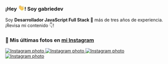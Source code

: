 <h3>¡Hey <img src="https://raw.githubusercontent.com/ABSphreak/ABSphreak/master/gifs/Hi.gif" width="20px" decondig="async">! Soy gabriedev</h3>

<p>Soy <strong>Desarrollador JavaScript Full Stack 🚀</strong> más de tres años de experiencia.<br />¡Revisa mi contenido 👇!</p>

### 📸 Mis últimas fotos en [mi Instagram](https://instagram.com/gabrie.dev)


<a href='https://instagram.com/p/C1UpuSGLQiG' target='_blank'>
  <img width='20%' src='https://instagram.fkiv2-1.fna.fbcdn.net/v/t51.2885-15/412513918_1325803934584302_4400498733289087214_n.jpg?stp=dst-jpg_e15&_nc_ht=instagram.fkiv2-1.fna.fbcdn.net&_nc_cat=106&_nc_ohc=xhUrrfRm3JUAX8gTz-I&edm=APU89FABAAAA&ccb=7-5&oh=00_AfBTz5pFVE0MSq3X47RQJzStPxVg-YjULAw8-3wx_VXcIg&oe=6597BD80&_nc_sid=bc0c2c' alt='Instagram photo' />
</a>
<a href='https://instagram.com/p/CzMY3lzxgmx' target='_blank'>
  <img width='20%' src='https://instagram.fkiv2-1.fna.fbcdn.net/v/t51.2885-15/398916226_819142863293745_2426123683154743297_n.webp?stp=dst-jpg_e35&_nc_ht=instagram.fkiv2-1.fna.fbcdn.net&_nc_cat=109&_nc_ohc=OEDX6oy_ffQAX-Bvbcj&edm=APU89FABAAAA&ccb=7-5&oh=00_AfCYxGuXtd_h4WkwCJu2mYl37eJMsMitFjALIv76f6_WQQ&oe=65965269&_nc_sid=bc0c2c' alt='Instagram photo' />
</a>
<a href='https://instagram.com/p/CygbQv4uqxM' target='_blank'>
  <img width='20%' src='https://instagram.fkiv2-1.fna.fbcdn.net/v/t51.2885-15/391525959_236593062741789_5868561716480810596_n.webp?stp=dst-jpg_e35&_nc_ht=instagram.fkiv2-1.fna.fbcdn.net&_nc_cat=109&_nc_ohc=0CGokfGrbAQAX_T7O8T&edm=APU89FABAAAA&ccb=7-5&oh=00_AfDGRoHO7Ww0Gu8z8AOcnSemiCVJ-KWAMvhMCyV-n_PVpQ&oe=65965F25&_nc_sid=bc0c2c' alt='Instagram photo' />
</a>
<a href='https://instagram.com/p/CxTmOF6vN8M' target='_blank'>
  <img width='20%' src='https://instagram.fkiv2-1.fna.fbcdn.net/v/t51.2885-15/378565944_323878180141713_8920720304536029091_n.jpg?stp=dst-jpg_e15&_nc_ht=instagram.fkiv2-1.fna.fbcdn.net&_nc_cat=109&_nc_ohc=fwwJYPClpTgAX_uBnyd&edm=APU89FABAAAA&ccb=7-5&oh=00_AfBOC-Sm7mqKO7YOFs628UfG0ED_CAmQY3TACQgvi2T0Ew&oe=65974B98&_nc_sid=bc0c2c' alt='Instagram photo' />
</a>
